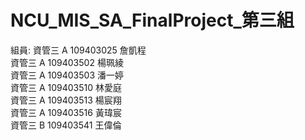# NCU_MIS_SA_FinalProject_第三組
組員:
  資管三 A 109403025 詹凱程  
  資管三 A 109403502 楊珮綾  
  資管三 A 109403503 潘一婷   
  資管三 A 109403510 林愛庭  
  資管三 A 109403513 楊宸翔   
  資管三 A 109403516 黃瑋宸  
  資管三 B 109403541 王偉倫  
